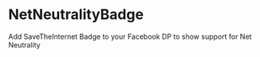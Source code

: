 # NetNeutralityBadge
Add SaveTheInternet Badge to your Facebook DP to show support for Net Neutrality 
